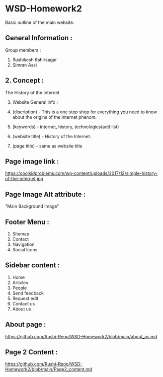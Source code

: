 # WSD-Homework2
Basic outline of the main website.

## General Information : 

Group members : 

  1. Rushikesh Kshirsagar
  2. Simran Assi

## 2. Concept : 

The History of the Internet.

3. Website General info : 

1. (discription) - This is a one stop shop for everything you need to know about the origins of the internet phenom. 
2. (keywords) - internet, history, technologies(add list)
3. (website title) - History of the Internet.
4. (page title) - same as website title



## Page image link : 
https://coolkidproblems.com/wp-content/uploads/2017/12/simple-history-of-the-internet.jpg

## Page Image Alt attribute :
"Main Background Image"

## Footer Menu : 
1. Sitemap
2. Contact
3. Navigation
4. Social Icons

## Sidebar content : 

1. Home
2. Articles
3. People
4. Send feedback
5. Request edit
6. Contact us
7. About us

## About page : 

https://github.com/Rushi-Repo/WSD-Homework2/blob/main/about_us.md

## Page 2 Content : 
https://github.com/Rushi-Repo/WSD-Homework2/blob/main/Page2_content.md
